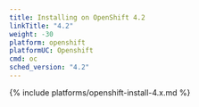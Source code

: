 ```yaml
---
title: Installing on OpenShift 4.2
linkTitle: "4.2"
weight: -30
platform: openshift
platformUC: Openshift
cmd: oc
sched_version: "4.2"
---
```


{% include platforms/openshift-install-4.x.md %}
